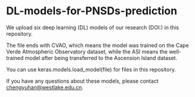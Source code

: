 # DL-models-for-PNSDs-prediction
We upload six deep learning (DL) models of our research (DOI:) in this repository. 

The file ends with CVAO, which means the model was trained on the Cape Verde Atmospheric Observatory dataset, while the ASI means the well-trained model after being transferred to the Ascension Island dataset.

You can use keras.models.load_model(file) for files in this repository.

If you have any questions about these models, please contact chengyuhan@westlake.edu.cn.
